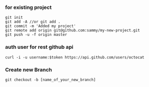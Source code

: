 ### for existing project
```shell
git init
git add -A //or git add . 
git commit -m 'Added my project'
git remote add origin git@github.com:sammy/my-new-project.git
git push -u -f origin master
```
### auth user for rest github api
```shell
curl -i -u username:$token https://api.github.com/users/octocat
```
### Create new Branch
```shell
git checkout -b [name_of_your_new_branch]
```
